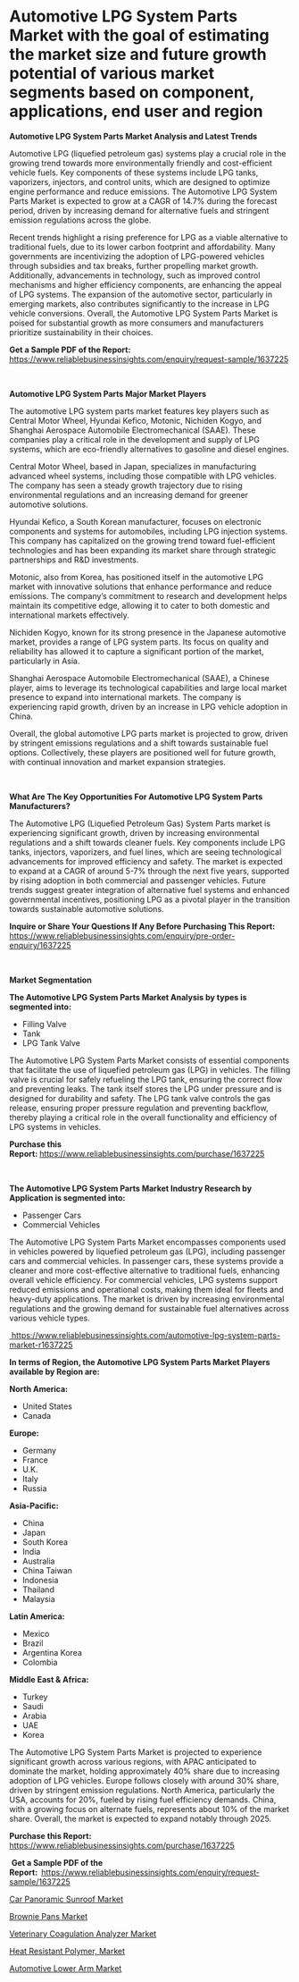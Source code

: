<p><h1>Automotive LPG System Parts Market with the goal of estimating the market size and future growth potential of various market segments based on component, applications, end user and region</h1></p><p><strong>Automotive LPG System Parts Market Analysis and Latest Trends</strong></p>
<p><p>Automotive LPG (liquefied petroleum gas) systems play a crucial role in the growing trend towards more environmentally friendly and cost-efficient vehicle fuels. Key components of these systems include LPG tanks, vaporizers, injectors, and control units, which are designed to optimize engine performance and reduce emissions. The Automotive LPG System Parts Market is expected to grow at a CAGR of 14.7% during the forecast period, driven by increasing demand for alternative fuels and stringent emission regulations across the globe.</p><p>Recent trends highlight a rising preference for LPG as a viable alternative to traditional fuels, due to its lower carbon footprint and affordability. Many governments are incentivizing the adoption of LPG-powered vehicles through subsidies and tax breaks, further propelling market growth. Additionally, advancements in technology, such as improved control mechanisms and higher efficiency components, are enhancing the appeal of LPG systems. The expansion of the automotive sector, particularly in emerging markets, also contributes significantly to the increase in LPG vehicle conversions. Overall, the Automotive LPG System Parts Market is poised for substantial growth as more consumers and manufacturers prioritize sustainability in their choices.</p></p>
<p><strong>Get a Sample PDF of the Report:&nbsp;</strong> <a href="https://www.reliablebusinessinsights.com/enquiry/request-sample/1637225">https://www.reliablebusinessinsights.com/enquiry/request-sample/1637225</a></p>
<p>&nbsp;</p>
<p><strong>Automotive LPG System Parts Major Market Players</strong></p>
<p><p>The automotive LPG system parts market features key players such as Central Motor Wheel, Hyundai Kefico, Motonic, Nichiden Kogyo, and Shanghai Aerospace Automobile Electromechanical (SAAE). These companies play a critical role in the development and supply of LPG systems, which are eco-friendly alternatives to gasoline and diesel engines.</p><p>Central Motor Wheel, based in Japan, specializes in manufacturing advanced wheel systems, including those compatible with LPG vehicles. The company has seen a steady growth trajectory due to rising environmental regulations and an increasing demand for greener automotive solutions. </p><p>Hyundai Kefico, a South Korean manufacturer, focuses on electronic components and systems for automobiles, including LPG injection systems. This company has capitalized on the growing trend toward fuel-efficient technologies and has been expanding its market share through strategic partnerships and R&D investments. </p><p>Motonic, also from Korea, has positioned itself in the automotive LPG market with innovative solutions that enhance performance and reduce emissions. The company’s commitment to research and development helps maintain its competitive edge, allowing it to cater to both domestic and international markets effectively.</p><p>Nichiden Kogyo, known for its strong presence in the Japanese automotive market, provides a range of LPG system parts. Its focus on quality and reliability has allowed it to capture a significant portion of the market, particularly in Asia.</p><p>Shanghai Aerospace Automobile Electromechanical (SAAE), a Chinese player, aims to leverage its technological capabilities and large local market presence to expand into international markets. The company is experiencing rapid growth, driven by an increase in LPG vehicle adoption in China.</p><p>Overall, the global automotive LPG parts market is projected to grow, driven by stringent emissions regulations and a shift towards sustainable fuel options. Collectively, these players are positioned well for future growth, with continual innovation and market expansion strategies.</p></p>
<p>&nbsp;</p>
<p><strong>What Are The Key Opportunities For Automotive LPG System Parts Manufacturers?</strong></p>
<p><p>The Automotive LPG (Liquefied Petroleum Gas) System Parts market is experiencing significant growth, driven by increasing environmental regulations and a shift towards cleaner fuels. Key components include LPG tanks, injectors, vaporizers, and fuel lines, which are seeing technological advancements for improved efficiency and safety. The market is expected to expand at a CAGR of around 5-7% through the next five years, supported by rising adoption in both commercial and passenger vehicles. Future trends suggest greater integration of alternative fuel systems and enhanced governmental incentives, positioning LPG as a pivotal player in the transition towards sustainable automotive solutions.</p></p>
<p><strong>Inquire or Share Your Questions If Any Before Purchasing This Report:</strong> <a href="https://www.reliablebusinessinsights.com/enquiry/pre-order-enquiry/1637225">https://www.reliablebusinessinsights.com/enquiry/pre-order-enquiry/1637225</a></p>
<p>&nbsp;</p>
<p><strong>Market Segmentation</strong></p>
<p><strong>The Automotive LPG System Parts Market Analysis by types is segmented into:</strong></p>
<p><ul><li>Filling Valve</li><li>Tank</li><li>LPG Tank Valve</li></ul></p>
<p><p>The Automotive LPG System Parts Market consists of essential components that facilitate the use of liquefied petroleum gas (LPG) in vehicles. The filling valve is crucial for safely refueling the LPG tank, ensuring the correct flow and preventing leaks. The tank itself stores the LPG under pressure and is designed for durability and safety. The LPG tank valve controls the gas release, ensuring proper pressure regulation and preventing backflow, thereby playing a critical role in the overall functionality and efficiency of LPG systems in vehicles.</p></p>
<p><strong>Purchase this Report:&nbsp;</strong><a href="https://www.reliablebusinessinsights.com/purchase/1637225">https://www.reliablebusinessinsights.com/purchase/1637225</a></p>
<p>&nbsp;</p>
<p><strong>The Automotive LPG System Parts Market Industry Research by Application is segmented into:</strong></p>
<p><ul><li>Passenger Cars</li><li>Commercial Vehicles</li></ul></p>
<p><p>The Automotive LPG System Parts Market encompasses components used in vehicles powered by liquefied petroleum gas (LPG), including passenger cars and commercial vehicles. In passenger cars, these systems provide a cleaner and more cost-effective alternative to traditional fuels, enhancing overall vehicle efficiency. For commercial vehicles, LPG systems support reduced emissions and operational costs, making them ideal for fleets and heavy-duty applications. The market is driven by increasing environmental regulations and the growing demand for sustainable fuel alternatives across various vehicle types.</p></p>
<p><a href="https://www.reliablebusinessinsights.com/automotive-lpg-system-parts-market-r1637225">&nbsp;https://www.reliablebusinessinsights.com/automotive-lpg-system-parts-market-r1637225</a></p>
<p><strong>In terms of Region, the Automotive LPG System Parts Market Players available by Region are:</strong></p>
<p>
    <p> <strong> North America: </strong>
        <ul>
            <li>United States</li>
            <li>Canada</li>
        </ul>
        </p> 
    <p> <strong> Europe: </strong>
        <ul>
            <li>Germany</li>
            <li>France</li>
            <li>U.K.</li>
            <li>Italy</li>
            <li>Russia</li>
        </ul>
        </p> 
    <p> <strong> Asia-Pacific: </strong>
        <ul>
            <li>China</li>
            <li>Japan</li>
            <li>South Korea</li>
            <li>India</li>
            <li>Australia</li>
            <li>China Taiwan</li>
            <li>Indonesia</li>
            <li>Thailand</li>
            <li>Malaysia</li>
        </ul>
        </p> 
    <p> <strong> Latin America: </strong>
        <ul>
            <li>Mexico</li>
            <li>Brazil</li>
            <li>Argentina Korea</li>
            <li>Colombia</li>
        </ul>
        </p> 
    <p> <strong> Middle East & Africa: </strong>
        <ul>
            <li>Turkey</li>
            <li>Saudi</li>
            <li>Arabia</li>
            <li>UAE</li>
            <li>Korea</li>
        </ul>
    </p>
    </p>
<p><p>The Automotive LPG System Parts Market is projected to experience significant growth across various regions, with APAC anticipated to dominate the market, holding approximately 40% share due to increasing adoption of LPG vehicles. Europe follows closely with around 30% share, driven by stringent emission regulations. North America, particularly the USA, accounts for 20%, fueled by rising fuel efficiency demands. China, with a growing focus on alternate fuels, represents about 10% of the market share. Overall, the market is expected to expand notably through 2025.</p></p>
<p><strong>Purchase this Report: </strong><a href="https://www.reliablebusinessinsights.com/purchase/1637225">https://www.reliablebusinessinsights.com/purchase/1637225</a></p>
<p>&nbsp;<strong>Get a Sample PDF of the Report:&nbsp;&nbsp;</strong><a href="https://www.reliablebusinessinsights.com/enquiry/request-sample/1637225">https://www.reliablebusinessinsights.com/enquiry/request-sample/1637225</a></p>
<p><strong></strong></p>
<p><p><a href="https://www.linkedin.com/pulse/how-regional-markets-adapting-car-panoramic-sunroof-market-t1que?trackingId=m89aVYJoRm6aTkpGWuZUug%3D%3D">Car Panoramic Sunroof Market</a></p><p><a href="https://issuu.com/reportprime-2/docs/brownie-pans-market-size-2030.pptx_3941496f3b8d01">Brownie Pans Market</a></p><p><a href="https://www.linkedin.com/pulse/market-forecast-global-veterinary-coagulation-analyzer-trends-krj4f?trackingId=ziUF2mYeRo%2B6ndLmY4xy8A%3D%3D">Veterinary Coagulation Analyzer Market</a></p><p><a href="https://medium.com/@thismohib_39298/driving-market-forces-in-the-heat-resistant-polymer-market-market-trends-and-future-forecasts-187123965bea?postPublishedType=repub">Heat Resistant Polymer, Market</a></p><p><a href="https://github.com/SanjidaMahmud81/Market-Research-Report-List-1/blob/main/automotive-lower-arm-market.md">Automotive Lower Arm Market</a></p></p>